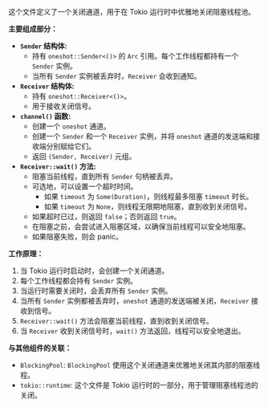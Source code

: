 这个文件定义了一个关闭通道，用于在 Tokio 运行时中优雅地关闭阻塞线程池。

**主要组成部分：**

*   **`Sender` 结构体:**
    *   持有 `oneshot::Sender<()>` 的 `Arc` 引用。每个工作线程都持有一个 `Sender` 实例。
    *   当所有 `Sender` 实例被丢弃时，`Receiver` 会收到通知。
*   **`Receiver` 结构体:**
    *   持有 `oneshot::Receiver<()>`。
    *   用于接收关闭信号。
*   **`channel()` 函数:**
    *   创建一个 `oneshot` 通道。
    *   创建一个 `Sender` 和一个 `Receiver` 实例，并将 `oneshot` 通道的发送端和接收端分别赋给它们。
    *   返回 `(Sender, Receiver)` 元组。
*   **`Receiver::wait()` 方法:**
    *   阻塞当前线程，直到所有 `Sender` 句柄被丢弃。
    *   可选地，可以设置一个超时时间。
        *   如果 `timeout` 为 `Some(Duration)`，则线程最多阻塞 `timeout` 时长。
        *   如果 `timeout` 为 `None`，则线程无限期地阻塞，直到收到关闭信号。
    *   如果超时已过，则返回 `false`；否则返回 `true`。
    *   在阻塞之前，会尝试进入阻塞区域，以确保当前线程可以安全地阻塞。
    *   如果阻塞失败，则会 panic。

**工作原理：**

1.  当 Tokio 运行时启动时，会创建一个关闭通道。
2.  每个工作线程都会持有 `Sender` 实例。
3.  当运行时需要关闭时，会丢弃所有 `Sender` 实例。
4.  当所有 `Sender` 实例都被丢弃时，`oneshot` 通道的发送端被关闭，`Receiver` 接收到信号。
5.  `Receiver::wait()` 方法会阻塞当前线程，直到收到关闭信号。
6.  当 `Receiver` 收到关闭信号时，`wait()` 方法返回，线程可以安全地退出。

**与其他组件的关联：**

*   `BlockingPool`:  `BlockingPool` 使用这个关闭通道来优雅地关闭其内部的阻塞线程。
*   `tokio::runtime`:  这个文件是 Tokio 运行时的一部分，用于管理阻塞线程池的关闭。
